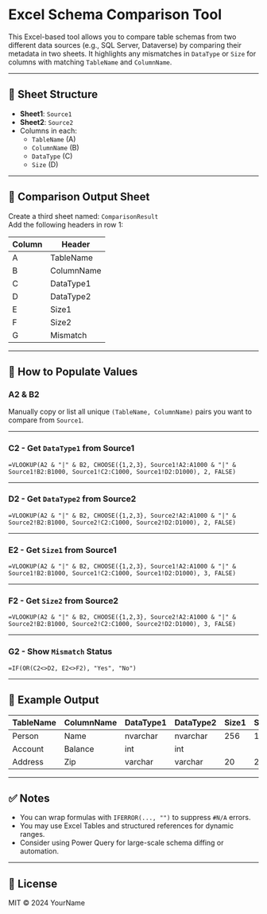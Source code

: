 
# Excel Schema Comparison Tool

This Excel-based tool allows you to compare table schemas from two different data sources (e.g., SQL Server, Dataverse) by comparing their metadata in two sheets. It highlights any mismatches in `DataType` or `Size` for columns with matching `TableName` and `ColumnName`.

---

## 📄 Sheet Structure

- **Sheet1**: `Source1`
- **Sheet2**: `Source2`
- Columns in each:
  - `TableName` (A)
  - `ColumnName` (B)
  - `DataType` (C)
  - `Size` (D)

---

## 🧾 Comparison Output Sheet

Create a third sheet named: `ComparisonResult`  
Add the following headers in row 1:

| Column | Header        |
|--------|---------------|
| A      | TableName     |
| B      | ColumnName    |
| C      | DataType1     |
| D      | DataType2     |
| E      | Size1         |
| F      | Size2         |
| G      | Mismatch      |

---

## 🔢 How to Populate Values

### A2 & B2
Manually copy or list all unique `(TableName, ColumnName)` pairs you want to compare from `Source1`.

---

### C2 - Get `DataType1` from Source1

```
=VLOOKUP(A2 & "|" & B2, CHOOSE({1,2,3}, Source1!A2:A1000 & "|" & Source1!B2:B1000, Source1!C2:C1000, Source1!D2:D1000), 2, FALSE)
```

---

### D2 - Get `DataType2` from Source2

```
=VLOOKUP(A2 & "|" & B2, CHOOSE({1,2,3}, Source2!A2:A1000 & "|" & Source2!B2:B1000, Source2!C2:C1000, Source2!D2:D1000), 2, FALSE)
```

---

### E2 - Get `Size1` from Source1

```
=VLOOKUP(A2 & "|" & B2, CHOOSE({1,2,3}, Source1!A2:A1000 & "|" & Source1!B2:B1000, Source1!C2:C1000, Source1!D2:D1000), 3, FALSE)
```

---

### F2 - Get `Size2` from Source2

```
=VLOOKUP(A2 & "|" & B2, CHOOSE({1,2,3}, Source2!A2:A1000 & "|" & Source2!B2:B1000, Source2!C2:C1000, Source2!D2:D1000), 3, FALSE)
```

---

### G2 - Show `Mismatch` Status

```
=IF(OR(C2<>D2, E2<>F2), "Yes", "No")
```

---

## 📝 Example Output

| TableName | ColumnName | DataType1 | DataType2 | Size1 | Size2 | Mismatch |
|-----------|------------|-----------|-----------|-------|-------|----------|
| Person    | Name       | nvarchar  | nvarchar  | 256   | 128   | Yes      |
| Account   | Balance    | int       | int       |       |       | No       |
| Address   | Zip        | varchar   | varchar   | 20    | 20    | No       |

---

## ✅ Notes

- You can wrap formulas with `IFERROR(..., "")` to suppress `#N/A` errors.
- You may use Excel Tables and structured references for dynamic ranges.
- Consider using Power Query for large-scale schema diffing or automation.

---

## 📌 License

MIT © 2024 YourName
